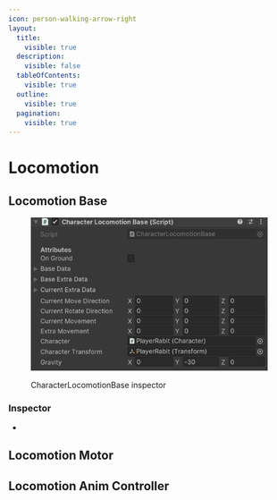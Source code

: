 ```yaml
---
icon: person-walking-arrow-right
layout:
  title:
    visible: true
  description:
    visible: false
  tableOfContents:
    visible: true
  outline:
    visible: true
  pagination:
    visible: true
---
```


# Locomotion

## Locomotion Base



<figure><img src="../.gitbook/assets/image (1).png" alt=""><figcaption><p>CharacterLocomotionBase inspector</p></figcaption></figure>

### Inspector

*





## Locomotion Motor



## Locomotion Anim Controller





